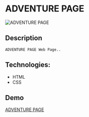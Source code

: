 # ADVENTURE PAGE

![ ADVENTURE PAGE ](./img/chrome-capture-2024-2-14%20(1).gif)

## Description
    ADVENTURE PAGE Web Page..
## Technologies:
- HTML
- CSS

## Demo

[ADVENTURE PAGE]()